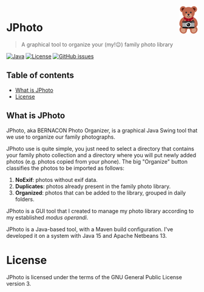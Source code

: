 <a href="https://www.bernardi.cloud/">
    <img src=".readme-files/photo-logo-72.png" alt="JPhoto logo" title="JPhoto" align="right" height="72" />
</a>

# JPhoto
> A graphical tool to organize your (my!😉) family photo library

[![Java](https://img.shields.io/badge/Java-v15-blue.svg)](https://adoptium.net/)
[![License](https://img.shields.io/github/license/pbswengineering/jphoto.svg)](https://opensource.org/licenses/GPL-3.0)
[![GitHub issues](https://img.shields.io/github/issues/pbswengineering/jphoto.svg)](https://github.com/pbswengineering/jphoto/issues)

## Table of contents

- [What is JPhoto](#what-is-jphoto)
- [License](#license)

## What is JPhoto

JPhoto, aka BERNACON Photo Organizer, is a graphical Java Swing tool that we use to organize our family photographs.

JPhoto use is quite simple, you just need to select a directory that contains
your family photo collection and a directory where you will put newly added
photos (e.g. photos copied from your phone). The big "Organize" button classifies
the photos to be imported as follows:

1. **NoExif**: photos without exif data.
2. **Duplicates**: photos already present in the family photo library.
3. **Organized**: photos that can be added to the library, grouped in daily folders.

JPhoto is a GUI tool that I created to manage my photo library according to my established *modus operandi*.

JPhoto is a Java-based tool, with a Maven build configuration. I've developed it on a system with Java 15 and Apache Netbeans 13.

# License

JPhoto is licensed under the terms of the GNU General Public License version 3.
